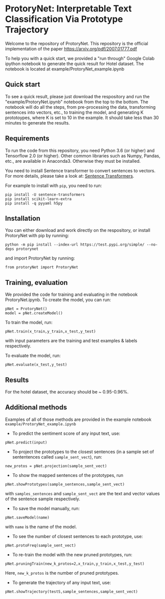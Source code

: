 # ProtoryNet: Interpretable Text Classification Via Prototype Trajectory

Welcome to the repository of ProtoryNet. This repository is the official implementation of the paper https://arxiv.org/pdf/2007.01777.pdf

To help you with a quick start, we provided a "run through" Google Colab ipython notebook to generate the quick result for Hotel dataset. The notebook is located at example/ProtoryNet_example.ipynb

## Quick start
To see a quick result, please just download the respository and run the "example/ProtoryNet.ipynb" notebook from the top to the bottom. The notebook will do all the steps, from pre-processing the data, transforming sentences into vectors, etc., to training the model, and generating K prototoypes, where K is set to 10 in the example. It should take less than 30 minutes to generate the results.


## Requirements

To run the code from this repository, you need Python 3.6 (or higher) and Tensorflow 2.0 (or higher). Other common libraries such as Numpy, Pandas, etc., are available in Anaconda3. Otherwise they must be installed. 

You need to install Sentence transformer to convert sentences to vectors. For more details, please take a look at: [Sentence Transformers](https://github.com/UKPLab/sentence-transformers). 

For example to install with ``` pip ```, you need to run:

  ```
  pip install -U sentence-transformers
  pip install scikit-learn-extra
  pip install -q pyyaml h5py
  ```
## Installation

You can either download and work directly on the respository, or install ProtoryNet with pip by running:

```
python -m pip install --index-url https://test.pypi.org/simple/ --no-deps protorynet
```
and import ProtoryNet by running:

```
from protoryNet import ProtoryNet
```
## Training, evaluation 

We provided the code for training and evaluating in the notebook ProtoryNet.ipynb. To create the model, you can run:

```
pNet = ProtoryNet()
model = pNet.createModel()
```
To train the model, run:

```
pNet.train(x_train,y_train,x_test,y_test)
```
with input parameters are the training and test examples & labels respectively.

To evaluate the model, run:
```
pNet.evaluate(x_test,y_test)
```

## Results

For the hotel dataset, the accuracy should be ~ 0.95-0.96%.

## Additional methods

Examples of all of those methods are provided in the example notebook ```example/ProtoryNet_example.ipynb```
* To predict the sentiment score of any input text, use:
```
pNet.predict(input)
```
* To project the prototypes to the closest sentences (in a sample set of sententences called ```sample_sent_vect```), run:
```
new_protos = pNet.projection(sample_sent_vect)
```
* To show the mapped sentences of the prototypes, run
```
pNet.showPrototypes(sample_sentences,sample_sent_vect)
```
with ```samples_sentences``` and ```sample_sent_vect``` are the text and vector values of the sentence sample respectively.

* To save the model manually, run:
```
pNet.saveModel(name)
```
with ```name``` is the name of the model.

* To see the number of closest sentences to each prototype, use:
```
pNet.protoFreq(sample_sent_vect)
```
* To re-train the model with the new pruned prototypes, run:
```
pNet.pruningTrain(new_k_protos=2,x_train,y_train,x_test,y_test)
```
Here, ```new_k_protos``` is the number of pruned prototypes.

* To generate the trajectory of any input text, use:
```
pNet.showTrajectory(testS,sample_sentences,sample_sent_vect)
```



